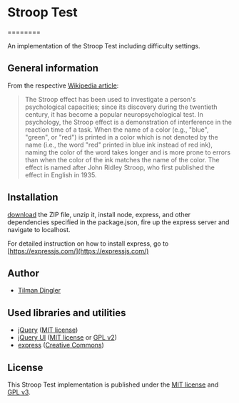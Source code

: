 # Stroop Test
========

An implementation of the Stroop Test including difficulty settings.

## General information
From the respective [Wikipedia article](https://en.wikipedia.org/wiki/Stroop_effect#Stroop_test):
> The Stroop effect has been used to investigate a person's psychological capacities; since its discovery during the twentieth century, it has become a popular neuropsychological test. In psychology, the Stroop effect is a demonstration of interference in the reaction time of a task.
When the name of a color (e.g., "blue", "green", or "red") is printed in a color which is not denoted by the name (i.e., the word "red" printed in blue ink instead of red ink), naming the color of the word takes longer and is more prone to errors than when the color of the ink matches the name of the color.
The effect is named after John Ridley Stroop, who first published the effect in English in 1935.

## Installation
[download](https://github.com/Til-D/stroop/archive/master.zip) the ZIP file, unzip it, install node, express, and other dependencies specified in the package.json, fire up the express server and navigate to localhost.

For detailed instruction on how to install express, go to [https://expressjs.com/](https://expressjs.com/)

## Author
- [Tilman Dingler](https://github.com/Til-D/)

## Used libraries and utilities
- [jQuery](http://jquery.com/) ([MIT license](https://github.com/jquery/jquery/blob/master/MIT-LICENSE.txt))
- [jQuery UI](http://jqueryui.com/) ([MIT license](http://www.opensource.org/licenses/mit-license) or [GPL v2](http://opensource.org/licenses/GPL-2.0))
- [express](https://expressjs.com/) ([Creative Commons](https://creativecommons.org/licenses/by-sa/3.0/us/))

## License
This Stroop Test implementation is published under the [MIT license](http://www.opensource.org/licenses/mit-license) and [GPL v3](http://opensource.org/licenses/GPL-3.0).